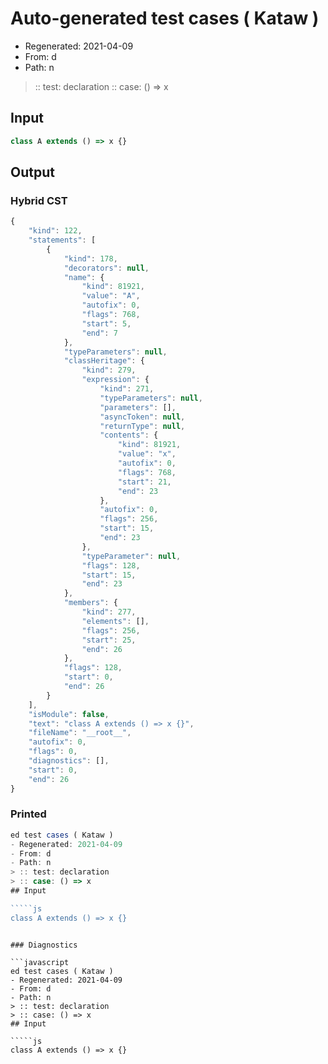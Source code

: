 # Auto-generated test cases ( Kataw )
- Regenerated: 2021-04-09
- From: d
- Path: n
> :: test: declaration
> :: case: () => x
## Input

`````js
class A extends () => x {}
`````

## Output

### Hybrid CST

```javascript
{
    "kind": 122,
    "statements": [
        {
            "kind": 178,
            "decorators": null,
            "name": {
                "kind": 81921,
                "value": "A",
                "autofix": 0,
                "flags": 768,
                "start": 5,
                "end": 7
            },
            "typeParameters": null,
            "classHeritage": {
                "kind": 279,
                "expression": {
                    "kind": 271,
                    "typeParameters": null,
                    "parameters": [],
                    "asyncToken": null,
                    "returnType": null,
                    "contents": {
                        "kind": 81921,
                        "value": "x",
                        "autofix": 0,
                        "flags": 768,
                        "start": 21,
                        "end": 23
                    },
                    "autofix": 0,
                    "flags": 256,
                    "start": 15,
                    "end": 23
                },
                "typeParameter": null,
                "flags": 128,
                "start": 15,
                "end": 23
            },
            "members": {
                "kind": 277,
                "elements": [],
                "flags": 256,
                "start": 25,
                "end": 26
            },
            "flags": 128,
            "start": 0,
            "end": 26
        }
    ],
    "isModule": false,
    "text": "class A extends () => x {}",
    "fileName": "__root__",
    "autofix": 0,
    "flags": 0,
    "diagnostics": [],
    "start": 0,
    "end": 26
}
```

### Printed

```javascript
ed test cases ( Kataw )
- Regenerated: 2021-04-09
- From: d
- Path: n
> :: test: declaration
> :: case: () => x
## Input

`````js
class A extends () => x {}
`````
```

### Diagnostics

```javascript
ed test cases ( Kataw )
- Regenerated: 2021-04-09
- From: d
- Path: n
> :: test: declaration
> :: case: () => x
## Input

`````js
class A extends () => x {}
`````
```

